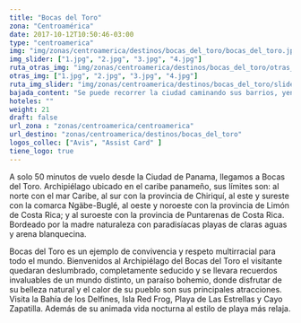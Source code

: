 ```yaml
---
title: "Bocas del Toro"
zona: "Centroamérica"
date: 2017-10-12T10:50:46-03:00
type: "centroamerica"
img: "img/zonas/centroamerica/destinos/bocas_del_toro/bocas_del_toro.jpg"
img_slider: ["1.jpg", "2.jpg", "3.jpg", "4.jpg"]
ruta_otras_img: "img/zonas/centroamerica/destinos/bocas_del_toro/otras_imagenes/"
otras_img: ["1.jpg", "2.jpg", "3.jpg", "4.jpg"]
ruta_img_slider: "img/zonas/centroamerica/destinos/bocas_del_toro/slider/"
bajada_content: "Se puede recorrer la ciudad caminando sus barrios, yendo desde los más tradicionales como San Telmo, La Boca, Congreso o Abasto, hasta los más señoriales como Recoleta o Belgrano, pasando por los más modernos como Puerto Madero o Palermo, cuna del diseño de vanguardia."
hoteles: ""
weight: 21
draft: false
url_zona : "zonas/centroamerica/centroamerica"
url_destino: "zonas/centroamerica/destinos/bocas_del_toro"
logos_collec: ["Avis", "Assist Card" ]
tiene_logo: true
---
```

A solo 50 minutos de vuelo desde la Ciudad de Panama, llegamos a Bocas del Toro. Archipiélago ubicado en el caribe panameño, sus límites son: al norte con el mar Caribe, al sur con la provincia de Chiriquí, al este y sureste con la comarca Ngäbe-Buglé, al oeste y noroeste con la provincia de Limón de Costa Rica; y al suroeste con la provincia de Puntarenas de Costa Rica. Bordeado por la madre naturaleza con paradisíacas playas de claras aguas y arena blanquecina.

Bocas del Toro es un ejemplo de convivencia y respeto multirracial para todo el mundo. Bienvenidos al Archipiélago del Bocas del Toro el visitante quedaran deslumbrado, completamente seducido y se llevara recuerdos invaluables de un mundo distinto,  un paraíso bohemio, donde disfrutar de su belleza natural y el calor de su pueblo son sus principales atracciones. Visita la Bahía de los Delfines, Isla Red Frog, Playa de Las Estrellas y Cayo Zapatilla. Además de su animada vida nocturna al estilo de playa más relaja.
